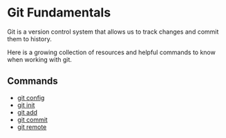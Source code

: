 # Git Fundamentals 

Git is a version control system that allows us to track changes and commit them to history. 

Here is a growing collection of resources and helpful commands to know when working with git. 

## Commands 

- [git config](./commands/Config.md)
- [git init](./commands/Init.md)
- [git add](./commands/Add.md)
- [git commit](./commands/Commit.md)
- [git remote](./commands/Remote.md)


